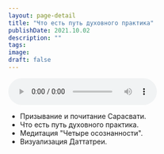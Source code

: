 ```yaml
---
layout: page-detail
title: "Что есть путь духовного практика"
publishDate: 2021.10.02
description: ""
tags:
image:
draft: false
---
```


<audio title="2021.10.02 - Что есть путь духовного практика.mp3" src="/upload/iblock/bdd/bdd9bb59142b2423ecc30e57cd555f0d.mp3" controls=""></audio>

* Призывание и почитание Сарасвати.
* Что есть путь духовного практика.
* Медитация "Четыре осознанности".
* Визуализация Даттатреи.

  
